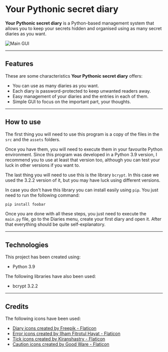 # Your Pythonic secret diary
**Your Pythonic secret diary** is a Python-based management system that allows you to keep your secrets hidden and organised using as many secret diaries as you want.

![Main GUI](https://cdn.discordapp.com/attachments/818875154703581215/1013222987786358804/main_gui.png)

---

## Features
These are some characteristics **Your Pythonic secret diary** offers:
 - You can use as many diaries as you want.
 - Each diary is password-protected to keep unwanted readers away.
 - Easy management of your diaries and the entries in each of them.
 - Simple GUI to focus on the important part, your thoughts.

---

## How to use
The first thing you will need to use this program is a copy of the files in the `src` and the `assets` folders.

Once you have them, you will need to execute them in your favourite Python environment. Since this program was developed in a Python 3.9 version, I recommend you to use at least that version too, although you can test your luck in other versions if you want to.

The last thing you will need to use this is the library `bcrypt`. In this case we used the 3.2.2 version of it, but you may have luck using different versions.

In case you don't have this library you can install easily using `pip`. You just need to run the following command:
```bash
pip install foobar
```

Once you are done with all these steps, you just need to execute the `main.py` file, go to the Diaries menu, create your first diary and open it. After that everything should be quite self-explanatory.

---

## Technologies
This project has been created using:
- Python 3.9

The following libraries have also been used:
- bcrypt 3.2.2

---


## Credits
The following icons have been used:
- <a href="https://www.flaticon.com/free-icons/diary" title="diary icons">Diary icons created by Freepik - Flaticon</a>
- <a href="https://www.flaticon.com/free-icons/error" title="error icons">Error icons created by Ilham Fitrotul Hayat - Flaticon</a>
- <a href="https://www.flaticon.com/free-icons/tick" title="tick icons">Tick icons created by Kiranshastry - Flaticon</a>
- <a href="https://www.flaticon.com/free-icons/caution" title="caution icons">Caution icons created by Good Ware - Flaticon</a>
